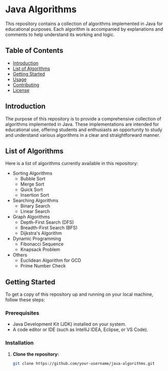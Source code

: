 # Java Algorithms

This repository contains a collection of algorithms implemented in Java for educational purposes. Each algorithm is accompanied by explanations and comments to help understand its working and logic.

## Table of Contents

- [Introduction](#introduction)
- [List of Algorithms](#list-of-algorithms)
- [Getting Started](#getting-started)
- [Usage](#usage)
- [Contributing](#contributing)
- [License](#license)

## Introduction

The purpose of this repository is to provide a comprehensive collection of algorithms implemented in Java. These implementations are intended for educational use, offering students and enthusiasts an opportunity to study and understand various algorithms in a clear and straightforward manner.

## List of Algorithms

Here is a list of algorithms currently available in this repository:

- Sorting Algorithms
    - Bubble Sort
    - Merge Sort
    - Quick Sort
    - Insertion Sort
- Searching Algorithms
    - Binary Search
    - Linear Search
- Graph Algorithms
    - Depth-First Search (DFS)
    - Breadth-First Search (BFS)
    - Dijkstra's Algorithm
- Dynamic Programming
    - Fibonacci Sequence
    - Knapsack Problem
- Others
    - Euclidean Algorithm for GCD
    - Prime Number Check

## Getting Started

To get a copy of this repository up and running on your local machine, follow these steps:

### Prerequisites

- Java Development Kit (JDK) installed on your system.
- A code editor or IDE (such as IntelliJ IDEA, Eclipse, or VS Code).

### Installation

1. **Clone the repository:**

   ```bash
   git clone https://github.com/your-username/java-algorithms.git
